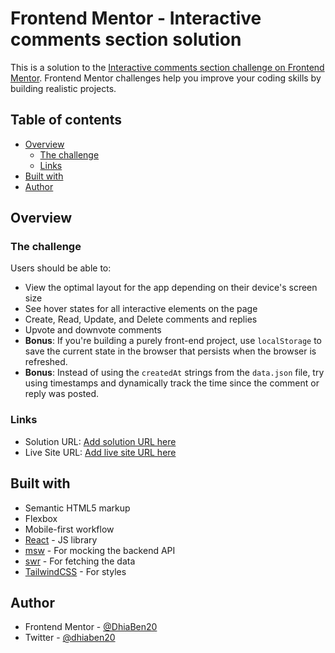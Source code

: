 # Frontend Mentor - Interactive comments section solution

This is a solution to the [Interactive comments section challenge on Frontend Mentor](https://www.frontendmentor.io/challenges/interactive-comments-section-iG1RugEG9). Frontend Mentor challenges help you improve your coding skills by building realistic projects. 

## Table of contents

- [Overview](#overview)
  - [The challenge](#the-challenge)
  - [Links](#links)
- [Built with](#built-with)
- [Author](#author)

## Overview

### The challenge

Users should be able to:

- View the optimal layout for the app depending on their device's screen size
- See hover states for all interactive elements on the page
- Create, Read, Update, and Delete comments and replies
- Upvote and downvote comments
- **Bonus**: If you're building a purely front-end project, use `localStorage` to save the current state in the browser that persists when the browser is refreshed.
- **Bonus**: Instead of using the `createdAt` strings from the `data.json` file, try using timestamps and dynamically track the time since the comment or reply was posted.

### Links

- Solution URL: [Add solution URL here](https://dainty-torrone-0502c4.netlify.app/)
- Live Site URL: [Add live site URL here](https://your-live-site-url.com)

## Built with

- Semantic HTML5 markup
- Flexbox
- Mobile-first workflow
- [React](https://reactjs.org/) - JS library
- [msw](https://mswjs.io/) - For mocking the backend API
- [swr](https://swr.vercel.app/) - For fetching the data
- [TailwindCSS](https://tailwindcss.com/) - For styles

## Author

- Frontend Mentor - [@DhiaBen20](https://www.frontendmentor.io/profile/DhiaBen20)
- Twitter - [@dhiaben20](https://twitter.com/dhiaben20)
